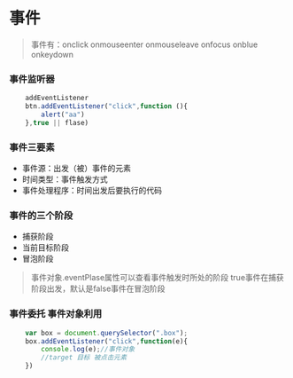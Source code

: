 # 事件
> 事件有：onclick onmouseenter  onmouseleave onfocus  onblue onkeydown
### 事件监听器
```js
    addEventListener
    btn.addEventListener("click",function (){
        alert("aa")
    },true || flase)
```
### 事件三要素
* 事件源：出发（被）事件的元素
* 时间类型：事件触发方式
* 事件处理程序：时间出发后要执行的代码

### 事件的三个阶段
* 捕获阶段
* 当前目标阶段
* 冒泡阶段
>事件对象.eventPlase属性可以查看事件触发时所处的阶段
>true事件在捕获阶段出发，默认是false事件在冒泡阶段
### 事件委托 事件对象利用
```js
    var box = document.querySelector(".box");
    box.addEventListener("click",function(e){
        console.log(e);//事件对象
        //target 目标 被点击元素
    })
```


